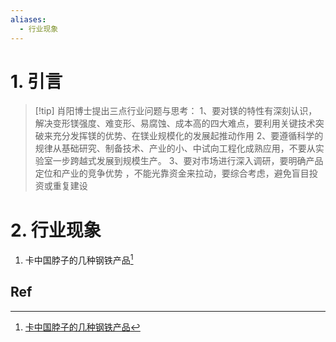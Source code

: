```yaml
---
aliases:
  - 行业现象
---
```

# 1. 引言 
> [!tip] 肖阳博士提出三点行业问题与思考：
> 1、要对镁的特性有深刻认识，解决变形镁强度、难变形、易腐蚀、成本高的四大难点，要利用关键技术突破来充分发挥镁的优势、在镁业规模化的发展起推动作用
> 2、要遵循科学的规律从基础研究、制备技术、产业的小、中试向工程化成熟应用，不要从实验室一步跨越式发展到规模生产。
> 3、要对市场进行深入调研，要明确产品定位和产业的竞争优势 ，不能光靠资金来拉动，要综合考虑，避免盲目投资或重复建设


# 2. 行业现象 
1. 卡中国脖子的几种钢铁产品[^1]

## Ref
[^1]: [卡中国脖子的几种钢铁产品](https://mp.weixin.qq.com/s?__biz=MzAxNzcyOTUxNQ%3D%3D&mid=2650568434&idx=1&sn=f20ee007d70f81e97bf3ab58fa64c5d0&scene=45#wechat_redirect)
